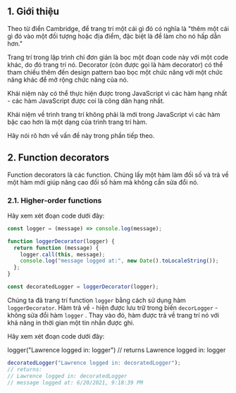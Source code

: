 ## 1. Giới thiệu

Theo từ điển Cambridge, để trang trí một cái gì đó có nghĩa là "thêm một cái gì đó vào một đối tượng hoặc địa điểm, đặc biệt là để làm cho nó hấp dẫn hơn."

Trang trí trong lập trình chỉ đơn giản là bọc một đoạn code này với một code khác, do đó trang trí nó. Decorator (còn được gọi là hàm decorator) có thể tham chiếu thêm đến design pattern bao bọc một chức năng với một chức năng khác để mở rộng chức năng của nó.

Khái niệm này có thể thực hiện được trong JavaScript vì các hàm hạng nhất - các hàm JavaScript được coi là công dân hạng nhất.

Khái niệm về trình trang trí không phải là mới trong JavaScript vì các hàm bậc cao hơn là một dạng của trình trang trí hàm.

Hãy nói rõ hơn về vấn đề này trong phần tiếp theo.

## 2. Function decorators

Function decorators là các function. Chúng lấy một hàm làm đối số và trả về một hàm mới giúp nâng cao đối số hàm mà không cần sửa đổi nó.

### 2.1. Higher-order functions

Hãy xem xét đoạn code dưới đây:

```js
const logger = (message) => console.log(message);

function loggerDecorator(logger) {
  return function (message) {
    logger.call(this, message);
    console.log("message logged at:", new Date().toLocaleString());
  };
}

const decoratedLogger = loggerDecorator(logger);
```

Chúng ta đã trang trí function `logger` bằng cách sử dụng hàm `loggerDecorator`. Hàm trả về - hiện được lưu trữ trong biến `decorLogger` - không sửa đổi hàm `logger` . Thay vào đó, hàm được trả về trang trí nó với khả năng in thời gian một tin nhắn được ghi.

Hãy xem xét đoạn code dưới đây:

logger("Lawrence logged in: logger") // returns Lawrence logged in: logger

```js
decoratedLogger("Lawrence logged in: decoratedLogger");
// returns:
// Lawrence logged in: decoratedLogger
// message logged at: 6/20/2021, 9:18:39 PM
```
